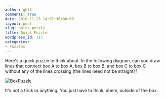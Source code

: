 ```yaml
---
author: ghl3
comments: true
date: 2010-11-23 14:07:36+00:00
layout: post
slug: quick-puzzle
title: Quick Puzzle
wordpress_id: 317
categories:
- Puzzles
---
```



Here's a quick puzzle to think about.  In the following diagram, can you draw lines that connect box A to box A, box B to box B, and box C to box C without any of the lines crossing (the lines need not be straight)?

![BoxPuzzle](https://sprott.physics.wisc.edu/pickover/connec.gif)


It's not a trick or anything.  You just have to think, ahem, outside of the box.
